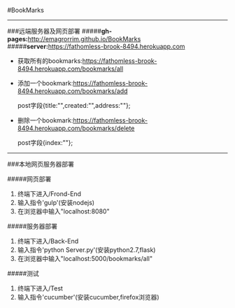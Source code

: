 #BookMarks
- - -
###远端服务器及网页部署
#####**gh-pages:**<http://emagrorrim.github.io/BookMarks>
#####**server:**<https://fathomless-brook-8494.herokuapp.com>
 * 获取所有的bookmarks:<https://fathomless-brook-8494.herokuapp.com/bookmarks/all>
 * 添加一个bookmark:<https://fathomless-brook-8494.herokuapp.com/bookmarks/add>
 
 	post字段{title:"",created:"",address:""};
 
 * 删除一个bookmark:<https://fathomless-brook-8494.herokuapp.com/bookmarks/delete>
 	
 	post字段{index:""};
 	
 	
- - -
 
 
###本地网页服务器部署

#####网页部署
1. 终端下进入/Frond-End
2. 输入指令'gulp'(安装nodejs)
3. 在浏览器中输入"localhost:8080"

#####服务器部署
1. 终端下进入/Back-End
2. 输入指令'python Server.py'(安装python2.7,flask)
3. 在浏览器中输入"localhost:5000/bookmarks/all"

#####测试
1. 终端下进入/Test
2. 输入指令'cucumber'(安装cucumber,firefox浏览器)

